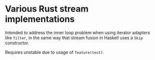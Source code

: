 # Various Rust stream implementations

Intended to address the inner loop problem when using iterator adapters like
`filter`, in the same way that stream fusion in Haskell uses a `Skip`
constructor.

Requires unstable due to usage of `feature(test)`.
